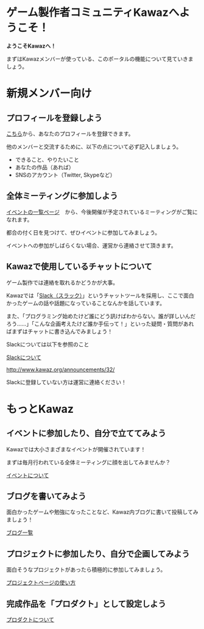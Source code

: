 # ゲーム製作者コミュニティKawazへようこそ！

**ようこそKawazへ！**

まずはKawazメンバーが使っている、このポータルの機能について見ていきましょう。

# 新規メンバー向け

## プロフィールを登録しよう

[こちら](http://www.kawaz.org/members/my/update/)から、あなたのプロフィールを登録できます。

他のメンバーと交流するために、以下の点について必ず記入しましょう。

- できること、やりたいこと
- あなたの作品（あれば）
- SNSのアカウント（Twitter, Skypeなど）

## 全体ミーティングに参加しよう

[イベントの一覧ページ](http://www.kawaz.org/events/)　から、今後開催が予定されているミーティングがご覧になれます。

都合の付く日を見つけて、ぜひイベントに参加してみましょう。

イベントへの参加がしばらくない場合、運営から連絡させて頂きます。


## Kawazで使用しているチャットについて

ゲーム製作では連絡を取れるかどうかが大事。

Kawazでは「[Slack（スラック）](https://www.slack.com/)」というチャットツールを採用し、ここで面白かったゲームの話や話題になっていることなんかを話しています。

また、「プログラミング始めたけど誰にどう訊けばわからない。誰が詳しいんだろう……」「こんな企画考えたけど誰か手伝って！」といった疑問・質問があればまずはチャットに書き込んでみましょう！

Slackについては以下を参照のこと

[Slackについて](http://kawaz.org/helps/slack/)

http://www.kawaz.org/announcements/32/

Slackに登録していない方は運営に連絡ください！

# もっとKawaz

## イベントに参加したり、自分で立ててみよう

Kawazでは大小さまざまなイベントが開催されています！

まずは毎月行われている全体ミーティングに顔を出してみませんか？

[イベントについて](http://kawaz.org/helps/events/)


## ブログを書いてみよう

面白かったゲームや勉強になったことなど、Kawaz内ブログに書いて投稿してみましょう！

[ブログ一覧](http://kawaz.org/blogs/)



## プロジェクトに参加したり、自分で企画してみよう

面白そうなプロジェクトがあったら積極的に参加してみましょう。

[プロジェクトページの使い方](http://kawaz.org/helps/project/)

## 完成作品を「プロダクト」として設定しよう

[プロダクトについて](http://kawaz.org/helps/products/)


